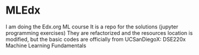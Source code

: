 # MLEdx
I am doing the Edx.org ML course
It is a repo for the solutions (jupyter programming exercises)
They are refactorized and the resources location is modified, but the basic codes are officially from UCSanDiegoX: DSE220x Machine Learning Fundamentals
